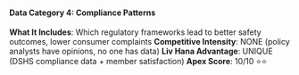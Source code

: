 #### **Data Category 4: Compliance Patterns**

**What It Includes**: Which regulatory frameworks lead to better safety outcomes, lower consumer complaints
**Competitive Intensity**: NONE (policy analysts have opinions, no one has data)
**Liv Hana Advantage**: UNIQUE (DSHS compliance data + member satisfaction)
**Apex Score**: 10/10 ⭐⭐
